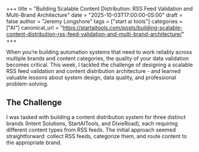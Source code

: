 +++
title = "Building Scalable Content Distribution: RSS Feed Validation and Multi-Brand Architecture"
date = "2025-10-03T17:00:00-05:00"
draft = false
author = "Jeremy Longshore"
tags = ["start ai tools"]
categories = ["AI"]
canonical_url = "https://startaitools.com/posts/building-scalable-content-distribution-rss-feed-validation-and-multi-brand-architecture/"
+++

<p>When you’re building automation systems that need to work reliably across multiple brands and content categories, the quality of your data validation becomes critical. This week, I tackled the challenge of designing a scalable RSS feed validation and content distribution architecture - and learned valuable lessons about system design, data quality, and professional problem-solving.</p>
<h2 id="the-challenge">The Challenge</h2>
<p>I was tasked with building a content distribution system for three distinct brands (Intent Solutions, StartAITools, and DixieRoad), each requiring different content types from RSS feeds. The initial approach seemed straightforward: collect RSS feeds, categorize them, and route content to the appropriate brand.</p>
